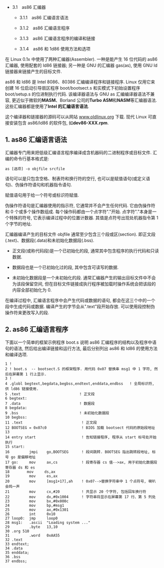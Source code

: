 - 3.1　as86 汇编器

    - 3.1.1　as86 汇编语言语法

    - 3.1.2　as86 汇编语言程序

    - 3.1.3　as86 汇编语言程序的编译和链接

    - 3.1.4　as86 和 1d86 使用方法和选项

在 Linux 0.1x 中使用了两种汇编器(Assembler). 一种是能产生 16 位代码的 as86 汇编器, 使用配套的 ld86 链接器; 另一种是 GNU 的汇编器 gas(as), 使用 GNU ld 链接器来链接产生的目标文件.

as86 和 ld86 是 Intel 8086、80386 汇编编译程序和链接程序. Linux 仅用它来创建 16 位启动引导扇区程序 boot/bootsect.s 和实模式下初始设置程序 boot/setup.s 的位进制执行代码. 该编译器语法与 GNU as 汇编编译器语法不兼容, 更近似于微软的**MASM**、Borland 公司的**Turbo ASM**和**NASM**等汇编器语法. 这些汇编器都是使用了**Intel 的汇编语言语法**.

这个编译器和链接器的源码可以从网站 www.oldlinux.org 下载. 现代 Linux 可直接安装包含 as86/ld86 的软件包, 如**dev86-XXX.rpm**.

## 1. as86 汇编语言语法

汇编器专门用来把低级汇编语言程序编译成含机器码的二进制程序或目标文件. 汇编的命令行基本格式是:

```
as [选项] -o objfile srcfile
```

语句可以是只包含空格、制表符和换行符的空行, 也可以是赋值语句(或定义语句)、伪操作符语句和机器指令语句.

赋值语句用于给一个符号或标识符赋值.

伪操作符语句是汇编器使用的指示符, 它通常并不会产生任何代码. 它由伪操作符和 0 个或多个操作数组成. 每个操作码都由一个点字符"."开始. 点字符"."本身是一个特殊的符号, 它表示编译过程中的位置计数器. 其值是点符号出现处机器指令第 1 个字节的地址.

汇编器编译产生的目标文件 objfile 通常至少包含三个段或区(section). 即正文段(.text)、数据段(.data)和未初始化数据段(.bss).

- 正文段(或称代码段)是一个已初始化的段, 通常其中包含程序的执行代码和只读数据.

- 数据段也是一个已初始化过的段, 其中包含可读写的数据.

- 未初始化数据段是一个未初始化的段. 通常汇编器产生的输出目标文件中不会为该段保留空间, 但在目标文件链接成执行程序被加载时操作系统会把该段的内容全部初始化为 0.

在编译过程中, 汇编语言程序中会产生代码或数据的语句, 都会在这三个中的一个段中生成代码或数据. 编译产生的字节会从".text"段开始存放. 可以使用段控制伪操作符来更改写入的段.

## 2. as86 汇编语言程序

下面以一个简单的框架示例程序 boot.s 说明 as86 汇编程序的结构以及程序中语句的语法, 然后给出编译链接和运行方法, 最后分别列出 as86 和 ld86 的使用方法和编译选项.

```
1 !
2 ! boot.s  -- bootsect.S 的框架程序. 用代码 0x07 替换串 msg1 中 1 字符, 然后在屏幕第 1 行上显示.
3 !
4 .globl begtext,begdata,begbss,endtext,enddata,endbss   ! 全局标识符, 供 ld86 链接使用.
5 .text                           ! 正文段
6 begtext:
7 .data                           ! 数据段
8 begdata:
9 .bss                            ! 未初始化数据段
10 begbss:
11 .text                           ! 正文段
12 BOOTSEG = 0x07c0                ! BIOS 加载 bootsect 代码的原始段地址
13
14 entry start                     ! 告知链接程序, 程序从 start 标号处开始执行
15 start:
16         jmpi    go,BOOTSEG      ! 段间跳转. BOOTSEG 指出跳转段地址, 标号 go 是偏移地址
17 go:     mov     ax,cs           ! 段寄存器 cs 值-->ax, 用于初始化数据段寄存器 ds 和 es
18        mov     ds,ax
19         mov     es,ax
20         mov     [msg1+17],ah    ! 0x07-->替换字符串中 1 个点符号, 喇叭会鸣一声
21         mov     cx,#20          ! 共显示 20 个字符, 包括回车换行符
22         mov     dx,#0x1004      ! 字符串将显示在屏幕第 17 行、第 5 列处
23         mov     bx,#0x000c
24         mov     bp,#msg1
25         mov     ax,#0x1301
26         int     0x10
27 loop0:  jmp     loop0
28 msg1:   .ascii  "Loading system ..."
29         .byte   13,10
30 .org 510
31         .word   0xAA55
32 .text
33 endtext;
34 .data
35 enddata;
36 .bss
37 endbss;
```


